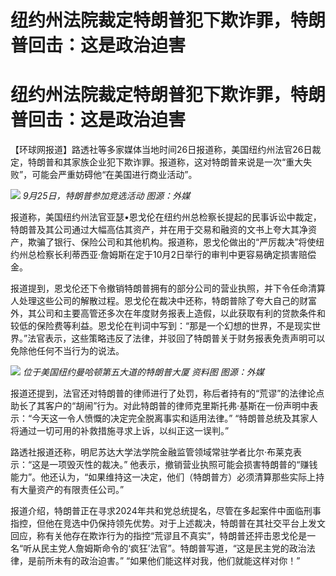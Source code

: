 # 纽约州法院裁定特朗普犯下欺诈罪，特朗普回击：这是政治迫害

# 纽约州法院裁定特朗普犯下欺诈罪，特朗普回击：这是政治迫害

【环球网报道】路透社等多家媒体当地时间26日报道称，美国纽约州法官26日裁定，特朗普和其家族企业犯下欺诈罪。报道称，这对特朗普来说是一次“重大失败”，可能会严重妨碍他“在美国进行商业活动”。

![](https://inews.gtimg.com/om_bt/O0NrY3jYiW_St2PK6qbgAdW7V-lCMS0wyilK6ZPdzNCwEAA/1000)
_9月25日，特朗普参加竞选活动 图源：外媒_

报道称，美国纽约州法官亚瑟•恩戈伦在纽约州总检察长提起的民事诉讼中裁定，特朗普及其公司通过大幅高估其资产，并在用于交易和融资的文书上夸大其净资产，欺骗了银行、保险公司和其他机构。报道称，恩戈伦做出的“严厉裁决”将使纽约州总检察长利蒂西亚·詹姆斯在定于10月2日举行的审判中更容易确定损害赔偿金。

报道提到，恩戈伦还下令撤销特朗普拥有的部分公司的营业执照，并下令任命清算人处理这些公司的解散过程。恩戈伦在裁决中还称，特朗普除了夸大自己的财富外，其公司和主要高管还多次在年度财务报表上造假，以此获取有利的贷款条件和较低的保险费等利益。恩戈伦在判词中写到：“那是一个幻想的世界，不是现实世界。”法官表示，这些策略违反了法律，并驳回了特朗普关于财务报表免责声明可以免除他任何不当行为的说法。

![](https://inews.gtimg.com/om_bt/OiglagxqsgorBHEt5qTmDQLMhW5vF3Rtw7axwSE6bsoYcAA/1000)
_位于美国纽约曼哈顿第五大道的特朗普大厦 资料图 图源：外媒_

报道还提到，法官还对特朗普的律师进行了处罚，称后者持有的“荒谬”的法律论点助长了其客户的“胡闹”行为。对此特朗普的律师克里斯托弗·基斯在一份声明中表示：“今天这一令人愤慨的决定完全脱离事实和适用法律。”
“特朗普总统及其家人将通过一切可用的补救措施寻求上诉，以纠正这一误判。”

路透社报道还称，明尼苏达大学法学院金融监管领域常驻学者比尔·布莱克表示：“这是一项毁灭性的裁决。”
他表示，撤销营业执照可能会损害特朗普的“赚钱能力”。他还认为，“如果维持这一决定，他们（特朗普方）必须清算那些实际上持有大量资产的有限责任公司。”

报道介绍，特朗普正在寻求2024年共和党总统提名，尽管在多起案件中面临刑事指控，但他在竞选中仍保持领先优势。对于上述裁决，特朗普在其社交平台上发文回应，称有关他存在欺诈行为的指控“荒谬且不真实”，特朗普还抨击恩戈伦是一名“听从民主党人詹姆斯命令的‘疯狂’法官”。特朗普写道，“这是民主党的政治法律，是前所未有的政治迫害。”
“如果他们能这样对我，他们就能这样对你！”

